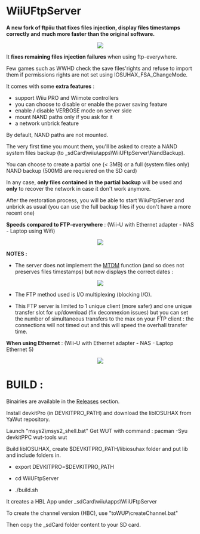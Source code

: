 # WiiUFtpServer
**A new fork of ftpiiu that fixes files injection, display files timestamps correctly and much more faster than the original software.**

<p align="center">
  <img src="WiiUFtpServer.png">
</p>


It **fixes remaining files injection failures** when using ftp-everywhere.

Few games such as WWHD check the save files'rights and refuse to import them if permissions rights are not set using IOSUHAX_FSA_ChangeMode.

It comes with some **extra features** : 

- support Wiiu PRO and Wiimote controllers
- you can choose to disable or enable the power saving feature
- enable / disable VERBOSE mode on server side
- mount NAND paths only if you ask for it
- a network unbrick feature 
 
By default, NAND paths are not mounted. 

The very first time you mount them, you'll be asked to create a NAND system files backup (to \_sdCard\wiiu\apps\WiiUFtpServer\NandBackup). 

You can choose to create a partial one (< 3MB) or a full (system files only) NAND backup (500MB are requiered on the SD card)

In any case, **only files contained in the partial backup** will be used and **only** to recover the network in case it don't work anymore.

After the restoration process, you will be able to start WiiuFtpServer and unbrick as usual (you can use the full backup files if you don't have a more recent one)


**Speeds compared to FTP-everywhere** : (Wii-U with Ethernet adapter - NAS - Laptop using Wifi)

<p align="center">
  <img src="bandwith.png">
</p>


**NOTES :**


- The server does not implement the [MTDM](https://support.solarwinds.com/SuccessCenter/s/article/Enable-the-MDTM-command-to-preserve-the-original-time-stamp-of-uploaded-files?language=en_US) function (and so does not preserves files timestamps) but now displays the correct dates : 

<p align="center">
  <img src="timestamps.png">
</p>

- The FTP method used is I/O multiplexing (blocking I/O).

- This FTP server is limited to 1 unique client (more safer) and one unique transfer slot for up/download (fix deconnexion issues) but you can set the number of simultaneous transfers to the max on your FTP client : the connections will not timed out and this will speed the overhall transfer time.

**When using Ethernet** : (Wii-U with Ethernet adapter - NAS - Laptop Ethernet 5)

<p align="center">
  <img src="Ethernet.png">
</p>


#
# BUILD :

Binairies are available in the [Releases](https://github.com/Laf111/WiiUFtpServer/releases/latest) section.


Install devkitPro (in DEVKITPRO_PATH) and download the libIOSUHAX from YaWut repository.

Launch "msys2\msys2_shell.bat" 
Get WUT with command : pacman -Syu devkitPPC wut-tools wut

Build libIOSUHAX, create $DEVKITPRO_PATH/libiosuhax folder and put lib and include folders in.

- export DEVKITPRO=$DEVKITPRO_PATH

- cd WiiUFtpServer

- ./build.sh

It creates a HBL App under \_sdCard\wiiu\apps\WiiUFtpServer

To create the channel version (HBC), use "toWUP\createChannel.bat"

Then copy the \_sdCard folder content to your SD card.
